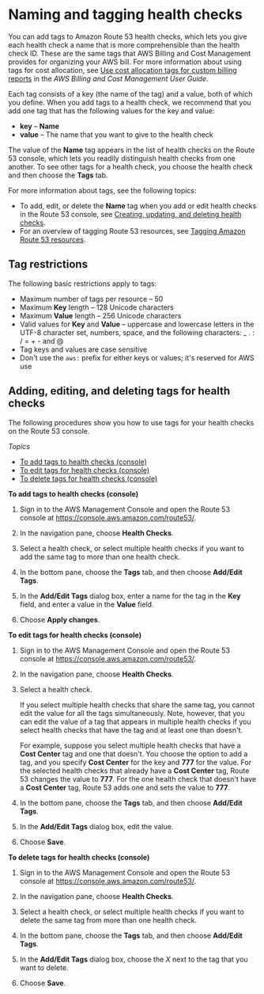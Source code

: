# Naming and tagging health checks<a name="health-checks-tagging"></a>

You can add tags to Amazon Route 53 health checks, which lets you give each health check a name that is more comprehensible than the health check ID\. These are the same tags that AWS Billing and Cost Management provides for organizing your AWS bill\. For more information about using tags for cost allocation, see [Use cost allocation tags for custom billing reports](https://docs.aws.amazon.com/awsaccountbilling/latest/aboutv2/allocation.html) in the *AWS Billing and Cost Management User Guide*\. 

Each tag consists of a key \(the name of the tag\) and a value, both of which you define\. When you add tags to a health check, we recommend that you add one tag that has the following values for the key and value:
+ **key** – **Name**
+ **value** – The name that you want to give to the health check

The value of the **Name** tag appears in the list of health checks on the Route 53 console, which lets you readily distinguish health checks from one another\. To see other tags for a health check, you choose the health check and then choose the **Tags** tab\.

For more information about tags, see the following topics:
+ To add, edit, or delete the **Name** tag when you add or edit health checks in the Route 53 console, see [Creating, updating, and deleting health checks](health-checks-creating-deleting.md)\.
+ For an overview of tagging Route 53 resources, see [Tagging Amazon Route 53 resources](tagging-resources.md)\.

## Tag restrictions<a name="health-checks-tagging-restrictions"></a>

The following basic restrictions apply to tags:
+ Maximum number of tags per resource – 50
+ Maximum **Key** length – 128 Unicode characters
+ Maximum **Value** length – 256 Unicode characters
+ Valid values for **Key** and **Value** – uppercase and lowercase letters in the UTF\-8 character set, numbers, space, and the following characters: \_ \. : / = \+ \- and @
+ Tag keys and values are case sensitive
+ Don't use the `aws:` prefix for either keys or values; it's reserved for AWS use

## Adding, editing, and deleting tags for health checks<a name="health-checks-tagging-procedures"></a>

The following procedures show you how to use tags for your health checks on the Route 53 console\. 

*Topics*
+ [To add tags to health checks \(console\)](#health-checks-tagging-adding-procedure)
+ [To edit tags for health checks \(console\)](#health-checks-tagging-editing-procedure)
+ [To delete tags for health checks \(console\)](#health-checks-tagging-procedure)<a name="health-checks-tagging-adding-procedure"></a>

**To add tags to health checks \(console\)**

1. Sign in to the AWS Management Console and open the Route 53 console at [https://console\.aws\.amazon\.com/route53/](https://console.aws.amazon.com/route53/)\.

1. In the navigation pane, choose **Health Checks**\.

1. Select a health check, or select multiple health checks if you want to add the same tag to more than one health check\. 

1. In the bottom pane, choose the **Tags** tab, and then choose **Add/Edit Tags**\.

1. In the **Add/Edit Tags** dialog box, enter a name for the tag in the **Key** field, and enter a value in the **Value** field\.

1. Choose **Apply changes**\.<a name="health-checks-tagging-editing-procedure"></a>

**To edit tags for health checks \(console\)**

1. Sign in to the AWS Management Console and open the Route 53 console at [https://console\.aws\.amazon\.com/route53/](https://console.aws.amazon.com/route53/)\.

1. In the navigation pane, choose **Health Checks**\.

1. Select a health check\. 

   If you select multiple health checks that share the same tag, you cannot edit the value for all the tags simultaneously\. Note, however, that you can edit the value of a tag that appears in multiple health checks if you select health checks that have the tag and at least one than doesn't\.

   For example, suppose you select multiple health checks that have a **Cost Center** tag and one that doesn't\. You choose the option to add a tag, and you specify **Cost Center** for the key and **777** for the value\. For the selected health checks that already have a **Cost Center** tag, Route 53 changes the value to **777**\. For the one health check that doesn't have a **Cost Center** tag, Route 53 adds one and sets the value to **777**\.

1. In the bottom pane, choose the **Tags** tab, and then choose **Add/Edit Tags**\.

1. In the **Add/Edit Tags** dialog box, edit the value\.

1. Choose **Save**\.<a name="health-checks-tagging-procedure"></a>

**To delete tags for health checks \(console\)**

1. Sign in to the AWS Management Console and open the Route 53 console at [https://console\.aws\.amazon\.com/route53/](https://console.aws.amazon.com/route53/)\.

1. In the navigation pane, choose **Health Checks**\.

1. Select a health check, or select multiple health checks if you want to delete the same tag from more than one health check\. 

1. In the bottom pane, choose the **Tags** tab, and then choose **Add/Edit Tags**\.

1. In the **Add/Edit Tags** dialog box, choose the *X* next to the tag that you want to delete\.

1. Choose **Save**\.